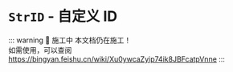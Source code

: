 # `StrID` - 自定义 ID

::: warning 🚧 施工中
本文档仍在施工！  
如需使用，可以查阅 https://bingyan.feishu.cn/wiki/Xu0ywcaZyip74ik8JBFcatpVnne
:::